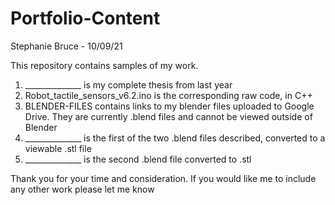 # Portfolio-Content
Stephanie Bruce - 
 10/09/21

 This repository contains samples of my work.

   1.    ______________ is my complete thesis from last year
   2.    Robot_tactile_sensors_v6.2.ino is the corresponding raw code, in C++
   3.    BLENDER-FILES contains links to my blender files uploaded to Google Drive. They are currently .blend files and cannot be viewed outside of Blender
   4.    ______________ is the first of the two .blend files described, converted to a viewable .stl file
   5.    ______________ is the second .blend file converted to .stl
   
  
 Thank you for your time and consideration. If you would like me to include any other work please let me know





